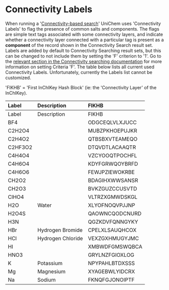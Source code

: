 # Connectivity Labels

When running a '[Connectivity-based search](https://www.ebi.ac.uk/unichem/widesearch/widesearch)' UniChem uses 'Connectivity Labels' to flag the presence of common salts and components. The flags are simple text tags associated with some connectivity layers, and indicate whether a connectivity layer connected with a particular tag is present as a **component** of the record shown in the Connectivity Search result set. Labels are added by default to Connectivity Searching result sets, but this can be changed to not include them by setting the 'F' criterion to '1'. Go to the [relevant section in the Connectivity searching documentation](https://www.ebi.ac.uk/unichem/info/widesearchInfo#critF) for more information on setting Criteria 'F'. The table below lists all current used Connectivity Labels. Unfortunately, currently the Labels list cannot be customized.

 'FIKHB' = 'First InChIKey Hash Block' \(ie: the 'Connectivity Layer' of the InChIKey\).

| Label | Description | FIKHB |
| :--- | :--- | :--- |
| Label | Description | FIKHB |
| BF4 |  | ODGCEQLVLXJUCC |
| C2H2O4 |  | MUBZPKHOEPUJKR |
| C2H4O2 |  | QTBSBXVTEAMEQO |
| C2HF3O2 |  | DTQVDTLACAAQTR |
| C4H4O4 |  | VZCYOOQTPOCHFL |
| C4H6O4 |  | KDYFGRWQOYBRFD |
| C4H6O6 |  | FEWJPZIEWOKRBE |
| CH2O2 |  | BDAGIHXWWSANSR |
| CH2O3 |  | BVKZGUZCCUSVTD |
| ClHO4 |  | VLTRZXGMWDSKGL |
| H2O | Water | XLYOFNOQVPJJNP |
| H2O4S |  | QAOWNCQODCNURD |
| H3N |  | QGZKDVFQNNGYKY |
| HBr | Hydrogen Bromide | CPELXLSAUQHCOX |
| HCl | Hydrogen Chloride | VEXZGXHMUGYJMC |
| HI |  | XMBWDFGMSWQBCA |
| HNO3 |  | GRYLNZFGIOXLOG |
| K | Potassium | NPYPAHLBTDXSSS |
| Mg | Magnesium | XYAGEBWLYIDCRX |
| Na | Sodium | FKNQFGJONOIPTF |

